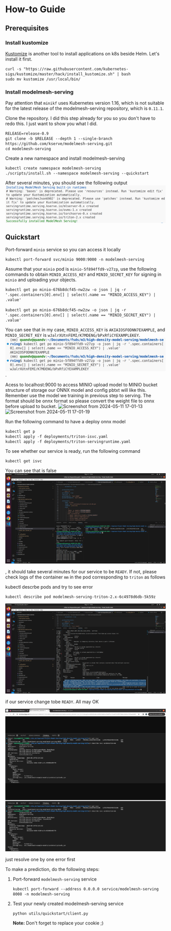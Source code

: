 # How-to Guide

## Prerequisites

### Install kustomize
[Kustomize](https://kubectl.docs.kubernetes.io/) is another tool to install applications on k8s beside Helm. Let's install it first.

```shell
curl -s "https://raw.githubusercontent.com/kubernetes-sigs/kustomize/master/hack/install_kustomize.sh" | bash
sudo mv kustomize /usr/local/bin/
```

### Install modelmesh-serving

Pay attention that `minikf` uses Kubernetes version 1.16, which is not suitable for the latest release of the modelmesh-serving repository, which is `0.11.1`.

Clone the repository. I did this step already for you so you don't have to redo this. I just want to show you what I did.
```shell
RELEASE=release-0.9
git clone -b $RELEASE --depth 1 --single-branch https://github.com/kserve/modelmesh-serving.git
cd modelmesh-serving
```

Create a new namespace and install modelmesh-serving
```shell
kubectl create namespace modelmesh-serving
./scripts/install.sh --namespace modelmesh-serving --quickstart

```

After several minutes, you should see the following output
![modelmesh-serving](https://github.com/HungNguyenDev1511/Car-detection-serving-model/blob/refactor/images/modelmesh-serving-installation.png)

## Quickstart

Port-forward `minio` service so you can access it locally
```shell
kubectl port-forward svc/minio 9000:9000 -n modelmesh-serving
```

Assume that your `minio` pod is `minio-5f894ffd9-v27zp`, use the following commands to obtain `MINIO_ACCESS_KEY` and `MINIO_SECRET_KEY` for signing in `minio` and uploading your objects.

```shell
kubectl get po minio-676b8dcf45-nw2zw -o json | jq -r '.spec.containers[0].env[] | select(.name == "MINIO_ACCESS_KEY") | .value'

kubectl get po minio-676b8dcf45-nw2zw -o json | jq -r '.spec.containers[0].env[] | select(.name == "MINIO_SECRET_KEY") | .value'
```

You can see that in my case, `MINIO_ACCESS_KEY` is `AKIAIOSFODNN7EXAMPLE`, and `MINIO_SECRET_KEY` is `wJalrXUtnFEMI/K7MDENG/bPxRfiCYEXAMPLEKEY`.
![minio-credentials](https://github.com/HungNguyenDev1511/Car-detection-serving-model/blob/refactor/images/minio-credentials.png).

Acess to localhost:9000 to access MINIO upload model to MINIO bucket structure of storage our ONNX model and config pbtxt will like this. Remember use the model we training in previous step to serving. The format should be onnx format so please convert the weight file to onnx before upload to bucket.
![Screenshot from 2024-05-11 17-01-13](https://github.com/HungNguyenDev1511/Capstone-Project-Model-Serving/assets/69066161/adc4b65c-a51c-4e64-9a1a-377f680810ed)
![Screenshot from 2024-05-11 17-01-19](https://github.com/HungNguyenDev1511/Capstone-Project-Model-Serving/assets/69066161/8461cdc0-1fcd-491e-9b24-8d8d9b5bfc58)


Run the following command to have a deploy onnx model
```shell
kubectl get p
kubectl apply -f deployments/triton-isvc.yaml
kubectl apply -f deployments/triton-servingruntime.yaml
```

To see whether our service is ready, run the following command
```shell
kubectl get isvc
```
You can see that is false
![Error](https://github.com/HungNguyenDev1511/Car-detection-serving-model/blob/refactor/images/false_modelmesh_deploy.png)

, it should take several minutes for our service to be `READY`. If not, please check logs of the container `mm` in the pod corresponding to `triton` as follows

kubectl descrbe pods and try to see error 
```shell
kubectl describe pod modelmesh-serving-triton-2.x-6c4978d6db-5k59z
```
![Error Log Pod Describe](https://github.com/HungNguyenDev1511/Car-detection-serving-model/blob/refactor/images/error_log_pod.png)


if our service change tobe `READY`. All may OK

![Result](https://github.com/HungNguyenDev1511/Car-detection-serving-model/blob/refactor/images/result.png)
![Result Inference Service](https://github.com/HungNguyenDev1511/Car-detection-serving-model/blob/refactor/images/isvc.png)



just resolve one by one error first

To make a prediction, do the following steps:

1. Port-forward `modelmesh-serving` service
    ```shell
    kubectl port-forward --address 0.0.0.0 service/modelmesh-serving 8008 -n modelmesh-serving
    ```
2. Test your newly created modelmesh-serving service
    ```shell
    python utils/quickstart/client.py
    ```

    **Note:** Don't forget to replace your cookie ;)
